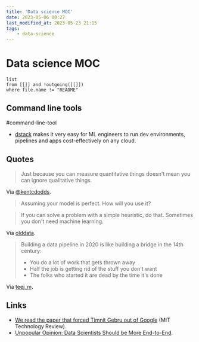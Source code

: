 ```yaml
---
title: 'Data science MOC'
date: 2023-05-06 00:27
last_modified_at: 2023-05-23 21:15
tags:
    - data-science
---
```


# Data science MOC

```dataview
list
from [[]] and !outgoing([[]])
where file.name != "README"
```

## Command line tools
#command-line-tool 

* [dstack](https://dstack.ai/) makes it very easy for ML engineers to run dev environments, pipelines and apps cost-effectively on any cloud.

## Quotes

> Just because you can measure quantitative things doesn't mean you can ignore qualitative things.

Via [@kentcdodds](https://twitter.com/kentcdodds/status/1451849971989458951).

> Assuming your model is perfect. How will you use it?

> If you can solve a problem with a simple heuristic, do that. Sometimes you don't need machine learning.

Via [olddata](https://www.reddit.com/r/datascience/comments/8ljwo8/comment/dzghlju/).

> Building a data pipeline in 2020 is like building a bridge in the 14th century:
>
> -   You do a lot of work that gets thrown away
> -   Half the job is getting rid of the stuff you don't want
> -   The folks who started it are dead by the time it's done

Via [teej_m](https://twitter.com/teej_m/status/1316452684350713856).

## Links

* [We read the paper that forced Timnit Gebru out of Google](https://web.archive.org/web/20230000000000*/https://www.technologyreview.com/2020/12/04/1013294/google-ai-ethics-research-paper-forced-out-timnit-gebru/) (MIT Technology Review).
* [Unpopular Opinion: Data Scientists Should be More End-to-End](https://eugeneyan.com/writing/end-to-end-data-science/).
